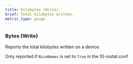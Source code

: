 ```yaml
---
title: Kilobytes (Write)
brief: Total kilobytes written.
metric_type: gauge
---
```

### Bytes (Write)

Reports the total kilobytes written on a device.

Only reported if `NiceNames` is set to `True` in the 10-iostat.conf